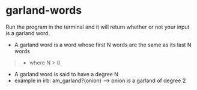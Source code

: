 # garland-words
Run the program in the terminal and it will return whether or not your input is a garland word.

* A garland word is a word whose first N words are the same as its last N words
> * where N > 0
* A garland word is said to have a degree N
* example in irb: am_garland?(onion) --> onion is a garland of degree 2

